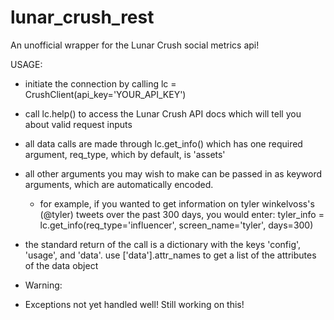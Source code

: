 # lunar_crush_rest
An unofficial wrapper for the Lunar Crush social metrics api!

USAGE:
 - initiate the connection by calling lc = CrushClient(api_key='YOUR_API_KEY')
 - call lc.help() to access the Lunar Crush API docs which will tell you about valid request inputs
 - all data calls are made through lc.get_info() which has one required argument, req_type, which by default, is 'assets'
 - all other arguments you may wish to make can be passed in as keyword arguments, which are automatically encoded.
    - for example, if you wanted to get information on tyler winkelvoss's (@tyler) tweets over the past 300 days, you would enter:
        tyler_info = lc.get_info(req_type='influencer', screen_name='tyler', days=300)
 - the standard return of the call is a dictionary with the keys 'config', 'usage', and 'data'. use ['data'].attr_names to get a list of the attributes of the data object

 - Warning:
 - Exceptions not yet handled well! Still working on this!
